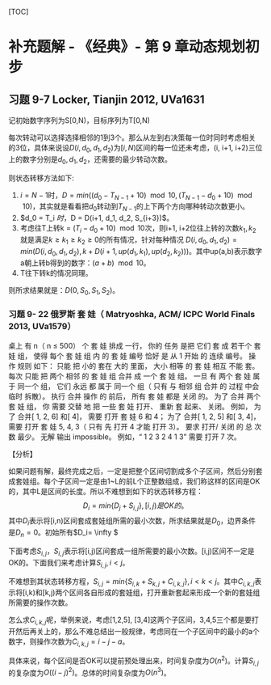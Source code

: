 
[TOC]



# 补充题解 - 《经典》- 第 9 章动态规划初步

## 习题 9-7 Locker, Tianjin 2012, UVa1631

记初始数字序列为S[0,N)，目标序列为T[0,N)

每次转动可以选择选择相邻的1到3个。那么从左到右决策每一位时同时考虑相关的3位，具体来说设$D(i,d_0,d_1,d_2)$为$[i,N)$区间的每一位还未考虑，(i, i+1, i+2)三位上的数字分别是$d_0,d_1,d_2$，还需要的最少转动次数。

则状态转移方法如下:

1. $i = N-1$时，$D = min((d_0 - T_{N-1} + 10) \mod 10, (T_{N-1} - d_0 + 10) \mod 10)$，其实就是看看把$d_0$转动到$T_{N-1}$的上下两个方向哪种转动次数更小。
2. $d_0 = T_i $时，$D = D(i+1, d_1, d_2, S_{i+3})$。
3. 考虑往T上转k = $(T_i -d_0 + 10) \mod 10$次，则i+1, i+2位往上转的次数$k_1, k_2$就是满足$k\geq k_1 \geq k_2 \geq 0$的所有情况，针对每种情况 $D(i, d_0, d_1, d_2) = min(D(i, d_0, d_1, d_2), k + D(i+1, up(d_1, k_1), up(d_2, k_2)))$。其中up(a,b)表示数字a朝上转b得到的数字：$(a+b) \mod 10$。
4. T往下转k的情况同理。

则所求结果就是：$D(0, S_0, S_1, S_2 )$。

### 习题 9- 22 俄罗斯 套 娃（ Matryoshka, ACM/ ICPC World Finals 2013, UVa1579） 

桌上 有 n（ n ≤ 500） 个 套 娃 排成 一行， 你的 任务 是把 它们 套 成 若干个 套 娃 组， 使得 每个 套 娃 组 内 的 套 娃 编号 恰好 是 从 1 开始 的 连续 编号。 操作 规则 如下： 只能 把 小的 套在 大的 里面， 大小 相等 的 套 娃 相互 不能 套。 每次 只能 把 两个 相邻 的 套 娃 组 合并 成 一个 套 娃 组。 一旦 有 两个 套 娃 属于 同一个 组， 它们 永远 都 属于 同一个 组（ 只有 与 相邻 组 合并 的 过程 中会 临时 拆散）。 执行 合并 操作 的 前后， 所有 套 娃 都是 关闭 的。 为了 合并 两个 套 娃 组， 你 需要 交替 地 把 一些 套 娃 打开、 重新 套 起来、 关闭。 例如， 为了 合并[ 1, 2, 6] 和[ 4]， 需要 打开 套 娃 6 和 4； 为了 合并[ 1, 2, 5] 和[ 3, 4]， 需要 打开 套 娃 5, 4, 3（ 只有 先 打开 4 才能 打开 3）。 要求 打开/ 关闭 的 总 次数 最少。 无解 输出 impossible。 例如，“ 1 2 3 2 4 1 3” 需要 打开 7 次。

【分析】

如果问题有解，最终完成之后，一定是把整个区间切割成多个子区间，然后分别套成套娃组。每个子区间一定是由1~L的前L个正整数组成，我们称这样的区间是OK的，其中L是区间的长度。所以不难想到如下的状态转移方程：
$$
D_i=min\{D_j + S_{i, j}\}, [i,j)是OK的。
$$
其中$D_i$表示将[i,n)区间套成套娃组所需的最小次数，所求结果就是$D_0$，边界条件是$D_n=0$。初始所有$D_i= \infty $

下面考虑$S_{i,j}$，$S_{i,j}$表示将[i,j)区间套成一组所需要的最小次数。[i,j)区间不一定是OK的。下面我们来考虑计算$S_{i,j}, i < j$。

不难想到其状态转移方程，$S_{i,j}=min \{S_{i,k}+S_{k,j}+C_{i,k,j}\}, i<k<j$。其中$C_{i,k,j}$表示将[i,k)和[k,j)两个区间各自形成的套娃组，打开重新套起来形成一个新的套娃组所需要的操作次数。

怎么求$C_{i,k,j}$呢，举例来说，考虑[1,2,5], [3,4]这两个子区间，3,4,5三个都是要打开然后再关上的，那么不难总结出一般规律，考虑同在一个子区间中的最小的a个数字，则操作次数为$C_{i,k,j} = i-j-a$。

具体来说，每个区间是否OK可以提前预处理出来，时间复杂度为$O(n^2)$。计算$S_{i,j}$的复杂度为$O((i-j)^2)$。总体的时间复杂度为$O(n^3)$。





















